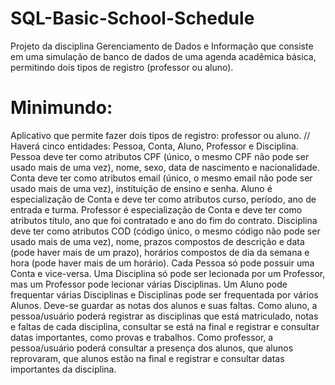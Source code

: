 # SQL-Basic-School-Schedule
Projeto da disciplina Gerenciamento de Dados e Informação que consiste em uma simulação de banco de dados de uma agenda acadêmica básica, permitindo dois tipos de registro (professor ou aluno).
# Minimundo:
Aplicativo que permite fazer dois tipos de registro: professor ou aluno. //
Haverá cinco entidades: Pessoa, Conta, Aluno, Professor e Disciplina.
Pessoa deve ter como atributos CPF (único, o mesmo CPF não pode ser usado mais de uma vez), nome, sexo, data de nascimento e nacionalidade.
Conta deve ter como atributos email (único, o mesmo email não pode ser usado mais de uma vez), instituição de ensino e senha.
Aluno é especialização de Conta e deve ter como atributos curso, período, ano de entrada e turma.
Professor é especialização de Conta e deve ter como atributos título, ano que foi contratado e ano do fim do contrato.
Disciplina deve ter como atributos COD (código único, o mesmo código não pode ser usado mais de uma vez), nome, prazos compostos de descrição e data (pode haver mais de um prazo), horários compostos de dia da semana e hora (pode haver mais de um horário).
Cada Pessoa só pode possuir uma Conta e vice-versa.
Uma Disciplina só pode ser lecionada por um Professor, mas um Professor pode lecionar várias Disciplinas.
Um Aluno pode frequentar várias Disciplinas e Disciplinas pode ser frequentada por vários Alunos. Deve-se guardar as notas dos alunos e suas faltas.
Como aluno, a pessoa/usuário poderá registrar as disciplinas que está matriculado, notas e faltas de cada disciplina, consultar se está na final e registrar e consultar datas importantes, como provas e trabalhos.
Como professor, a pessoa/usuário poderá consultar a presença dos alunos, que alunos reprovaram, que alunos estão na final e registrar e consultar datas importantes da disciplina.
